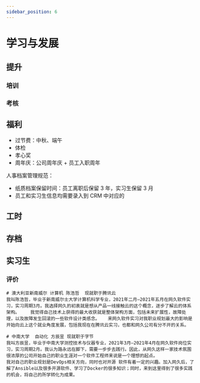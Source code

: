```yaml
---
sidebar_position: 6
---
```


# 学习与发展


## 提升

### 培训
### 考核


## 福利

* 过节费：中秋、端午
* 体检
* 孝心奖
* 周年庆：公司周年庆 + 员工入职周年


人事档案管理规范：  

* 纸质档案保留时间：员工离职后保留 3 年，实习生保留 3 月
* 员工和实习生信息均需要录入到 CRM 中对应的

## 工时

## 存档



## 实习生

### 评价

```
# 澳大利亚新南威尔 计算机 陈浩哲  现就职于腾讯云
我叫陈浩哲，毕业于新南威尔士大学计算机科学专业，2021年二月—2021年五月在网久软件实习，实习周期3月。我选择网久的初衷就是想从产品一线接触云的这个概念，逐步了解云的体系架构。    我觉得自己技术上获得的最大收获就是整体架构方面，包括未来扩展性，故障处理，以及故障发生回滚的一些软件设计类感念。   来网久软件实习对我职业规划最大的影响是开始向云上这个就业角度发展，包括我现在在腾讯云实习，也都和网久公司有分不开的关系。

# 中南大学  自动化 方辰昱 现就职于字节
我叫方辰昱，毕业于中南大学测控技术与仪器专业，2021年3月—2021年4月在网久软件岗位实习，实习周期2月。我认为路永远在脚下，需要一步步去践行。因此，从网久这样一家技术氛围很浓厚的公司开始自己的职业生涯对一个软件工程师来说是一个理想的起点。
我对自己的职业规划是DevOps相关方向，同时也对开源 软件有着一定的兴趣。加入网久后，了解了Ansible以及很多开源软件、学习了Docker的很多知识；同时，来到这里得到了很多实践的机会，将自己的所学转化为成果。
```
